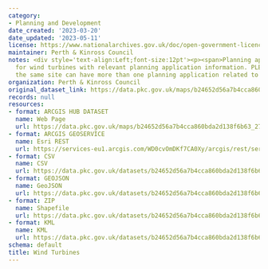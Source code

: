 ```yaml
---
category:
- Planning and Development
date_created: '2023-03-20'
date_updated: '2023-05-11'
license: https://www.nationalarchives.gov.uk/doc/open-government-licence/version/3/
maintainer: Perth & Kinross Council
notes: <div style='text-align:Left;font-size:12pt'><p><span>Planning applications
  for wind turbines with relevant planning application information. PLEASE NOTE that
  the same site can have more than one planning application related to it.</span></p></div>
organization: Perth & Kinross Council
original_dataset_link: https://data.pkc.gov.uk/maps/b24652d56a7b4cca860bda2d138f6b63_27
records: null
resources:
- format: ARCGIS HUB DATASET
  name: Web Page
  url: https://data.pkc.gov.uk/maps/b24652d56a7b4cca860bda2d138f6b63_27
- format: ARCGIS GEOSERVICE
  name: Esri REST
  url: https://services-eu1.arcgis.com/WD0cvOmDKf7CA0Xy/arcgis/rest/services/Wind_Turbines/FeatureServer/27
- format: CSV
  name: CSV
  url: https://data.pkc.gov.uk/datasets/b24652d56a7b4cca860bda2d138f6b63_27.csv?where=1=1&outSR=%7B%22latestWkid%22%3A27700%2C%22wkid%22%3A27700%7D
- format: GEOJSON
  name: GeoJSON
  url: https://data.pkc.gov.uk/datasets/b24652d56a7b4cca860bda2d138f6b63_27.geojson?where=1=1&outSR=%7B%22latestWkid%22%3A27700%2C%22wkid%22%3A27700%7D
- format: ZIP
  name: Shapefile
  url: https://data.pkc.gov.uk/datasets/b24652d56a7b4cca860bda2d138f6b63_27.zip?where=1=1&outSR=%7B%22latestWkid%22%3A27700%2C%22wkid%22%3A27700%7D
- format: KML
  name: KML
  url: https://data.pkc.gov.uk/datasets/b24652d56a7b4cca860bda2d138f6b63_27.kml?where=1=1&outSR=%7B%22latestWkid%22%3A27700%2C%22wkid%22%3A27700%7D
schema: default
title: Wind Turbines
---
```

